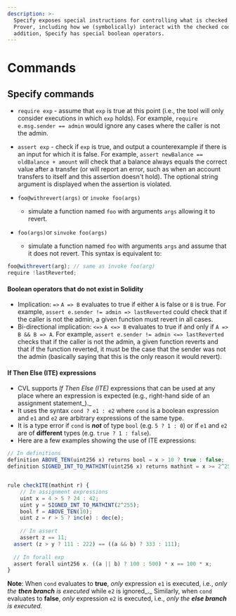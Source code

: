 ```yaml
---
description: >-
  Specify exposes special instructions for controlling what is checked by the
  Prover, including how we (symbolically) interact with the checked code. In
  addition, Specify has special boolean operators.
---
```


# Commands

## Specify commands

* `require exp` - assume that `exp` is true at this point \(i.e., the tool will only consider executions in which `exp` holds\). For example, `require e.msg.sender == admin` would ignore any cases where the caller is not the admin.
* `assert exp` - check if `exp` is true, and output a counterexample if there is an input for which it is false. For example, `assert newBalance == oldBalance + amount` will check that a balance always equals the correct value after a transfer \(or will report an error, such as when an account transfers to itself and this assertion doesn't hold\). The optional string argument is displayed when the assertion is violated. 
* `foo@withrevert(args)` or `invoke foo(args)`

  - simulate a function named `foo` with arguments `args` allowing it to revert.

* `foo(args)`or `sinvoke foo(args)`

   - simulate a function named `foo` with arguments `args` and assume that it does not revert. This syntax is equivalent to:

```javascript
foo@withrevert(arg); // same as invoke foo(arg)
require !lastReverted;
```

#### Boolean operators that do not exist in Solidity

* Implication: `=>` `A => B` evaluates to true if either `A` is false or `B` is true. For example, `assert e.sender != admin => lastReverted`  could check that if the caller is not the admin, a given function must revert in all cases.
* Bi-directional implication: `<=>` `A <=> B` evaluates to true if and only if `A => B && B => A`.  For example,  `assert e.sender != admin <=> lastReverted` checks that if the caller is not the admin, a given function reverts and that if the function reverted, it must be the case that the sender was not the admin \(basically saying that this is the only reason it would revert\).

#### If Then Else \(ITE\) expressions

* CVL supports _If Then Else \(ITE\)_ expressions that can be used at any place where an expression is expected \(e.g., right-hand side of an assignment statement_\)._ 
* It uses the syntax `cond ? e1 : e2` where `cond` is a boolean expression and `e1` and `e2` are arbitrary expressions of the same type. 
* It is a type error if `cond` is _**not**_ of type `bool` \(e.g. `5 ? 1 : 0`\) or if `e1` and `e2` are of **different** types \(e.g. `true ? 1 : false`\).
* Here are a few examples showing the use of ITE expressions:

```javascript
// In definitions
definition ABOVE_TEN(uint256 x) returns bool = x > 10 ? true : false;
definition SIGNED_INT_TO_MATHINT(uint256 x) returns mathint = x >= 2^255 ?  x - 2^256 : x;


rule checkITE(mathint r) {
	// In assignment expressions
	uint x = 4 > 5 ? 24 : 42;					
	uint y = SIGNED_INT_TO_MATHINT(2^255);
	bool f = ABOVE_TEN(10);
	uint z = r > 5 ? inc(e) : dec(e);										// r is symbolic; inc()/dec() are functions in a Solidity smart contract
	
	// In assert
	assert z == 11;
  assert (z > y ? 111 : 222) == ((a && b) ? 333 : 111);
  
  // In forall exp
  assert forall uint256 x. ((a || b) ? 100 : 500) * x == 100 * x;
}


```

**Note**: When `cond` evaluates to **true**, _only_ expression `e1` is executed, i.e., _only the **then branch** is executed_ while `e2` is ignored_._ Similarly, when `cond` evaluates to **false**, _only_ expression `e2` is executed, i.e., _only the **else branch** is executed._ 

